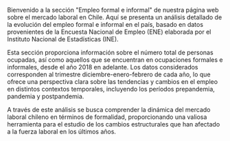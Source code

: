 Bienvenido a la sección "Empleo formal e informal" de nuestra página web sobre el mercado laboral en Chile. Aquí se presenta un análisis detallado de la evolución del empleo formal e informal en el país, basado en datos provenientes de la Encuesta Nacional de Empleo (ENE) elaborada por el Instituto Nacional de Estadísticas (INE).

Esta sección proporciona información sobre el número total de personas ocupadas, así como aquellos que se encuentran en ocupaciones formales e informales, desde el año 2018 en adelante. Los datos considerados corresponden al trimestre diciembre-enero-febrero de cada año, lo que ofrece una perspectiva clara sobre las tendencias y cambios en el empleo en distintos contextos temporales, incluyendo los períodos prepandemia, pandemia y postpandemia.

A través de este análisis se busca comprender la dinámica del mercado laboral chileno en términos de formalidad, proporcionando una valiosa herramienta para el estudio de los cambios estructurales que han afectado a la fuerza laboral en los últimos años.
